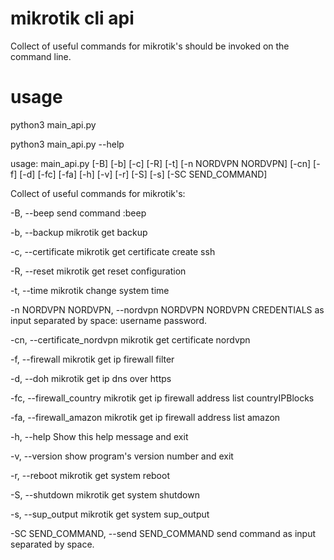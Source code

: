 # mikrotik cli api
Collect of useful commands for mikrotik's should be invoked on the command line.
# usage
python3 main_api.py

python3 main_api.py --help

usage: main_api.py [-B] [-b] [-c] [-R] [-t] [-n NORDVPN NORDVPN] [-cn] [-f] [-d] [-fc] [-fa] [-h] [-v] [-r] [-S] [-s]
                   [-SC SEND_COMMAND]

Collect of useful commands for mikrotik's:

  -B, --beep            send command :beep
  
  -b, --backup          mikrotik get backup
  
  -c, --certificate     mikrotik get certificate create ssh
  
  -R, --reset           mikrotik get reset configuration
  
  -t, --time            mikrotik change system time
  
  -n NORDVPN NORDVPN, --nordvpn NORDVPN NORDVPN
                        CREDENTIALS as input separated by space: username password.
                        
  -cn, --certificate_nordvpn
                        mikrotik get certificate nordvpn
                        
  -f, --firewall        mikrotik get ip firewall filter
  
  -d, --doh             mikrotik get ip dns over https
  
  -fc, --firewall_country
                        mikrotik get ip firewall address list countryIPBlocks
                        
  -fa, --firewall_amazon
                        mikrotik get ip firewall address list amazon
                        
  -h, --help            Show this help message and exit
  
  -v, --version         show program's version number and exit
  
  -r, --reboot          mikrotik get system reboot
  
  -S, --shutdown        mikrotik get system shutdown
  
  -s, --sup_output      mikrotik get system sup_output
  
  -SC SEND_COMMAND, --send SEND_COMMAND
                        send command as input separated by space.
